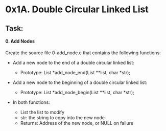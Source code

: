 # 0x1A. Double Circular Linked List

## Task:

#### 0. Add Nodes

Create the source file 0-add_node.c that contains the following functions:

* Add a new node to the end of a double circular linked list:
    * Prototype: List *add_node_end(List **list, char *str);

* Add a new node to the beginning of a double circular linked list:
    * Prototype: List *add_node_begin(List **list, char *str);

* In both functions:
    * List the list to modify
    * str: the string to copy into the new node
    * Returns: Address of the new node, or NULL on failure
